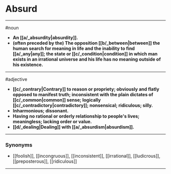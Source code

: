 # Absurd
---
#noun
- **An [[a/_absurdity|absurdity]].**
- **(often preceded by the) The opposition [[b/_between|between]] the human search for meaning in life and the inability to find [[a/_any|any]]; the state or [[c/_condition|condition]] in which man exists in an irrational universe and his life has no meaning outside of his existence.**
---
#adjective
- **[[c/_contrary|Contrary]] to reason or propriety; obviously and flatly opposed to manifest truth; inconsistent with the plain dictates of [[c/_common|common]] sense; logically [[c/_contradictory|contradictory]]; nonsensical; ridiculous; silly.**
- **Inharmonious; dissonant.**
- **Having no rational or orderly relationship to people's lives; meaningless; lacking order or value.**
- **[[d/_dealing|Dealing]] with [[a/_absurdism|absurdism]].**
---
### Synonyms
- [[foolish]], [[incongruous]], [[inconsistent]], [[irrational]], [[ludicrous]], [[preposterous]], [[ridiculous]]
---
